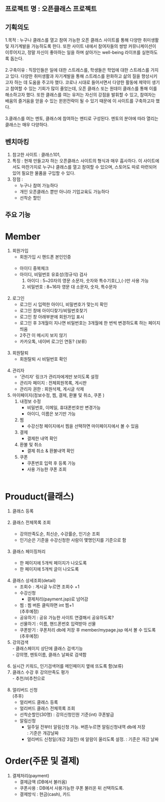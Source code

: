 ## 프로젝트 명 : 오픈클래스 프로젝트
## 기획의도
1.목적 : 누구나 클래스를 열고 참여 가능한 오픈 클래스 사이트를 통해 다양한 취미생활 및 자기계발을 가능하도록 한다. 또한 사이트 내에서 참여자들의 쌍방 커뮤니케이션이 이루어지고, 정말 자신이 좋아하는 일을 하며 살아가는 well-being 라이프를 실현하도록 돕는다.<br><br>
2.구축이유 : 직장인들은 일에 대한 스트레스를, 학생들은 학업에 대한 스트레스를 가지고 있다. 다양한 취미생활과 자기계발을 통해 스트레스를 완화하고 삶의 질을 향상시키고자 하는 데 도움을 주고자 했다. 코로나 시대로 들어서면서 다양한 활동에 제약이 생기고 참여할 수 있는 기회가 많이 줄었는데, 오픈 클래스 또는 원데이 클래스를 통해 이를 해소하고자 했다. 또한 클래스를 여는 유저는 자신의 강점을 발휘할 수 있고, 참여자는 배움의 즐거움을 얻을 수 있는 윈윈전략이 될 수 있기 때문에 이 사이트를 구축하고자 했다. <br><br>
3.클래스를 여는 멘토, 클래스에 참여하는 멘티로 구성된다. 멘토의 분야에 따라 열리는 클래스는 매우 다양하다. 
	  

## 벤치마킹 
1. 참고한 사이트 : 클래스101, 
2. 특징 : 현재 만들고자 하는 오픈클래스 사이트의 형식과 매우 흡사하다. 이 사이트에서도 마찬가지로 누구나 클래스를 열고 참여할 수 있으며, 스토어도 따로 마련되어 있어 필요한 물품을 구입할 수 있다. 
3. 장점 : 
	- 누구나 참여 가능하다
	- 개인 오픈클래스 뿐만 아니라 기업교육도 가능하다
	- 선착순 할인
	
## 주요 기능 
# Member
1. 회원가입<br>
 	- 회원가입 시 핸드폰 본인인증<br><br>
 	- 아이디 중복체크<br>
 	- 아이디, 비밀번호 유효성(정규식) 검사<br>
 		1) 아이디 : 5~20자의 영문 소문자, 숫자와 특수기호(_),(-)만 사용 가능<br>
		2) 비밀번호 : 8~16자 영문 대 소문자, 숫자, 특수문자<br><br>
2. 로그인<br>
	- 로그인 시 입력한 아이디, 비밀번호가 맞는지 확인<br>
	- 로그인 창에 아이디찾기/비밀번호찾기<br>
	- 로그인 창 아래부분에 회원가입 표시<br>
	- 로그인 후 3개월이 지나면 비밀번호는 3개월에 한 번씩 변경하도록 하는 페이지 띄움<br>
	- 2주간 이 메시지 보지 않기<br>
	- 카카오톡, 네이버 로그인 연동? (보류)<br><br>
3. 회원탈퇴<br>
	- 회원탈퇴 시 비밀번호 확인<br><br>
4. 관리자<br>
	- '관리자' 링크가 관리자에게만 보이도록 설정<br>
	- 관리자 페이지 : 전체회원목록, 게시판<br>
	- 관리자 권한 : 회원삭제, 게시글 삭제<br>
5. 마이페이지(정보수정, 찜, 결제, 환불 및 취소, 쿠폰 ) <br>
	1. 내정보 수정<br>
		- 비밀번호, 이메일, 휴대폰번호만 변경가능<br>
		- 아이디, 이름은 보기만 가능<br>
	2. 찜<br>
		- 수강신청 페이지에서 찜을 선택하면 마이페이지에서 볼 수 있음<br>
	3. 결제<br>
		- 결제한 내역 확인<br>
	4. 환불 및 취소<br>
		- 결제 취소 & 환불내역 확인<br>
 	5. 쿠폰<br>
		- 쿠폰번호 입력 후 등록 가능<br>
		- 사용 가능한 쿠폰 조회<br><br>

# Prouduct(클래스) 
1. 클래스 등록<br><br>
2. 클래스 전체목록 조회<br><br>
  	- 강의만족도순, 최신순, 수강률순, 인기순 조회<br>
  	- 인기순은 기준을 수강신청한 사람이 몇명인지를 기준으로 함<br><br>
3. 클래스 페이징처리<br><br>
	- 한 페이지에 5개씩 페이지가 나오도록<br>
	- 한 페이지에 5개씩 글이 나오도록<br><br>
4. 클래스 상세조회(detail)<br>
	- 조회수 : 게시글 누르면 조회수 +1<br>
	- 수강신청 <br>
		- 결제처리(payment.jsp)로 넘어감 
	- 찜 : 찜 버튼 클릭하면 int 찜+1 <br>(추후예정)
	- 공유하기 : 공유 가능한 사이트 연결해서 공유하도록?<br>
	- 선물하기 : 이름, 핸드폰번호 입력받아 선물<br>
	- 쿠폰받기 : 쿠폰처리 db에 저장 후 member/mypage.jsp 에서 볼 수 있도록(추후예정)
5. 강의검색<br>
		- 클래스페이지 상단에 클래스 검색기능<br>
		- 강의명, 멘토이름, 클래스 날짜로 검색함<br><br>
6. 실시간 키워드, 인기검색어를 메인페이지 옆에 뜨도록 함(보류)
7. 클래스 수강 후 강의만족도 평가<br>
		- 추천/비추천으로<br><br> 
8. 얼리버드 신청<br>(추후)
	- 얼리버드 클래스 등록
	- 얼리버드 클래스 전체목록 조회
	- 선착순할인(30명)  : 강의신청인원 기준(int) 쿠폰발급<br>
	- 알림신청
		- 일주일 전부터 알림신청 가능. 버튼누르면 알림신청내역 db에 저장<br> : 기준은 개강날짜
		- 얼리버드 신청일(개강 3일전) 에 알람이 울리도록 설정. : 기준은 개강 날짜<br>
		
		
# Order(주문 및 결제)
1. 결제처리(payment)<br>
	- 결제금액 (DB에서 불러옴)<br>
	- 쿠폰사용 : DB에서 사용가능한 쿠폰 불러온 뒤 선택하도록.<br>
	- 결제방식 : 현금(cash), 카드<card><br>
	


	
